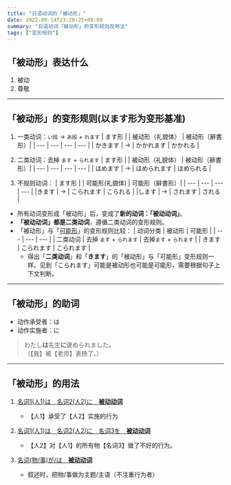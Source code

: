 ```yaml
---
title: "日语动词的「被动形」"
date: 2022-09-14T23:20:25+08:00
summary: "日语动词「被动形」的变形规则及用法"
tags: ["变形规则"]
---
```


## 「被动形」表达什么
1. 被动
2. 尊敬

---
## 「被动形」的变形规则(以ます形为变形基准)
1. 一类动词：`い段` → `あ段` + `れます`
    | ます形 |  | 被动形（礼貌体） | 被动形（辭書形）|
    | --- | --- | --- | --- |
    | かきます | → | かかれます | かかれる |

2. 二类动词：去掉 `ます` + `られます`
    | ます形 |  | 被动形（礼貌体） | 被动形（辭書形）|
    | --- | --- | --- | --- |
    | ほめます | → | ほめられます | ほめられる |

3. 不规则动词：
	| ます形 |  | 可能形(礼貌体) | 可能形（辭書形）|
	| --- | --- | --- | --- |
	|きます | → | こられます | こられる |
	|します | → | されます | される | 

- 所有动词变形成「被动形」后，变成了**新的动词：「被动动词」**。
- **「被动动词」都是二类动词**，遵循二类动词的变形规则。
- 「被动形」与「[可能形](/trans-rule/potential.md#可能形的变形规则以ます形为变形基准)」的变形规则比较：
    | 动词分类 | 被动形 | 可能形 |
    | --- | --- | --- |
    | 二类动词 | 去掉 `ます` + `られます` | 去掉`ます` + `られます` |
    | きます | こられます | こられます |
    - 得出「**二类动词**」和「**きます**」的「被动形」与「可能形」变形规则一样。见到「こられます」可能是被动形也可能是可能形，需要根据句子上下文判断。

---
## 「被动形」的助词
- 动作承受者：は
- 动作实施者：に

> わたし**は**先生**に**褒められました。  
 （【我】被【老师】表扬了。）

---
## 「被动形」的用法
1. [名词1(人1)は　名词2(人2)に　**被动动词**](/jp/37#名词1人1は名词2人2に被动动词)
    - 【人1】承受了【人2】实施的行为

2. [名词1(人1)は　名词2(人2)に　名词3を　**被动动词**](/jp/37#名词1人1は名词2人2に名词3を被动动词)
    - 【人2】对【人1】的所有物【名词3】做了不好的行为。

3. [名词(物/事)が/は　**被动动词**](/jp/37#名词物事がは被动动词)
    - 叙述时，把物/事做为主题/主语（不注重行为者）